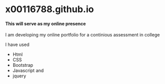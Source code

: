 # x00116788.github.io

#### This will serve as my online presence

I am developing my online portfolio for a continious assessment in college

I have used 
+ Html
+ CSS
+ Bootstrap
+ Javascript and 
+ jquery
